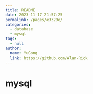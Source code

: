 ```yaml
---
title: README
date: 2023-11-17 21:57:25
permalink: /pages/e3329e/
categories: 
  - database
  - mysql
tags: 
  - null
author: 
  name: YuGong
  link: https://github.com/Alan-Rick
---
```

# mysql
